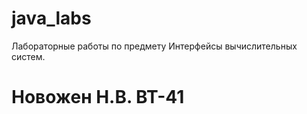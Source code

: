 # java_labs
Лабораторные работы по предмету Интерфейсы вычислительных систем.
# Новожен Н.В.  ВТ-41
